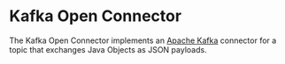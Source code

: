 <!-- SPDX-License-Identifier: Apache-2.0 -->
  
# Kafka Open Connector

The Kafka Open Connector implements 
an [Apache Kafka](https://kafka.apache.org/) connector for a topic that exchanges
Java Objects as JSON payloads.